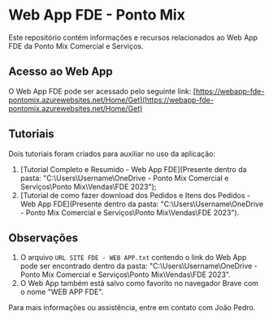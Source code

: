 # Web App FDE - Ponto Mix

Este repositório contém informações e recursos relacionados ao Web App FDE da Ponto Mix Comercial e Serviços.

## Acesso ao Web App

O Web App FDE pode ser acessado pelo seguinte link:
[https://webapp-fde-pontomix.azurewebsites.net/Home/Get](https://webapp-fde-pontomix.azurewebsites.net/Home/Get)

## Tutoriais

Dois tutoriais foram criados para auxiliar no uso da aplicação:

1. [Tutorial Completo e Resumido - Web App FDE](Presente dentro da pasta: "C:\Users\Username\OneDrive - Ponto Mix Comercial e Serviços\Ponto Mix\Vendas\FDE 2023");
2. [Tutorial de como fazer download dos Pedidos e Itens dos Pedidos - Web App FDE](Presente dentro da pasta: "C:\Users\Username\OneDrive - Ponto Mix Comercial e Serviços\Ponto Mix\Vendas\FDE 2023").

## Observações

1. O arquivo `URL SITE FDE - WEB APP.txt` contendo o link do Web App pode ser encontrado dentro da pasta: "C:\Users\Username\OneDrive - Ponto Mix Comercial e Serviços\Ponto Mix\Vendas\FDE 2023".
2. O Web App também está salvo como favorito no navegador Brave com o nome "WEB APP FDE".

Para mais informações ou assistência, entre em contato com João Pedro.
